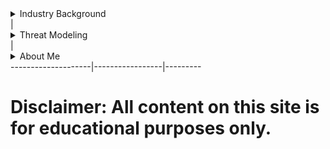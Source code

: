 <details>
  <summary>Industry Background</summary>
  <ul><li>Background of Industry</li>
    <li>Threat Trends</li></ul>
</details> | <details>
  <summary>Threat Modeling</summary>
  * Critical Asset Identification
  * Diamond Models
    * Model No. 1
    * Model No. 2
    * Model No. 3
    * Model No. 4
    * Model No. 5
  * Intelligence Buy-In
</details>  | <details>
  <summary>About Me</summary>
  * Dylan Todd
</details> 
--------------------|-----------------|---------


# Disclaimer: All content on this site is for educational purposes only.
